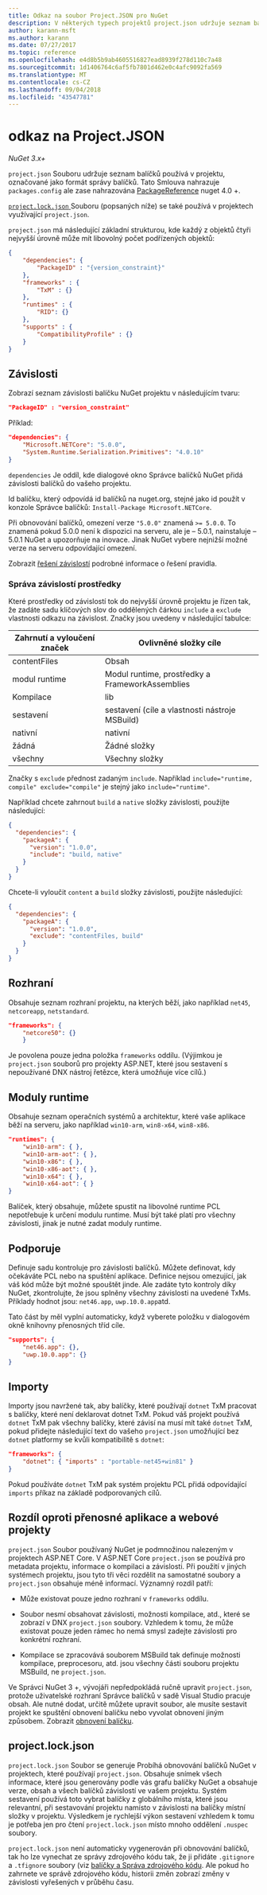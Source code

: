 ```yaml
---
title: Odkaz na soubor Project.JSON pro NuGet
description: V některých typech projektů project.json udržuje seznam balíčky NuGet používané v projektu.
author: karann-msft
ms.author: karann
ms.date: 07/27/2017
ms.topic: reference
ms.openlocfilehash: e4d8b5b9ab4605516827ead8939f278d110c7a48
ms.sourcegitcommit: 1d1406764c6af5fb7801d462e0c4afc9092fa569
ms.translationtype: MT
ms.contentlocale: cs-CZ
ms.lasthandoff: 09/04/2018
ms.locfileid: "43547781"
---
```

# <a name="projectjson-reference"></a>odkaz na Project.JSON

*NuGet 3.x+*

`project.json` Souboru udržuje seznam balíčků používá v projektu, označované jako formát správy balíčků. Tato Smlouva nahrazuje `packages.config` ale zase nahrazována [PackageReference](../consume-packages/package-references-in-project-files.md) nuget 4.0 +.

[ `project.lock.json` ](#projectlockjson) Souboru (popsaných níže) se také používá v projektech využívající `project.json`.

`project.json` má následující základní strukturou, kde každý z objektů čtyři nejvyšší úrovně může mít libovolný počet podřízených objektů:

```json
{
    "dependencies": {
        "PackageID" : "{version_constraint}"
    },
    "frameworks" : {
        "TxM" : {}
    },
    "runtimes" : {
        "RID": {}
    },
    "supports" : {
        "CompatibilityProfile" : {}
    }
}
```

## <a name="dependencies"></a>Závislosti

Zobrazí seznam závislosti balíčku NuGet projektu v následujícím tvaru:

```json
"PackageID" : "version_constraint"
```

Příklad:

```json
"dependencies": {
    "Microsoft.NETCore": "5.0.0",
    "System.Runtime.Serialization.Primitives": "4.0.10"
}
```

`dependencies` Je oddíl, kde dialogové okno Správce balíčků NuGet přidá závislosti balíčků do vašeho projektu.

Id balíčku, který odpovídá id balíčků na nuget.org, stejné jako id použít v konzole Správce balíčků: `Install-Package Microsoft.NETCore`.

Při obnovování balíčků, omezení verze `"5.0.0"` znamená `>= 5.0.0`. To znamená pokud 5.0.0 není k dispozici na serveru, ale je – 5.0.1, nainstaluje – 5.0.1 NuGet a upozorňuje na inovace. Jinak NuGet vybere nejnižší možné verze na serveru odpovídající omezení.

Zobrazit [řešení závislostí](../consume-packages/dependency-resolution.md) podrobné informace o řešení pravidla.

### <a name="managing-dependency-assets"></a>Správa závislostí prostředky

Které prostředky od závislostí tok do nejvyšší úrovně projektu je řízen tak, že zadáte sadu klíčových slov do oddělených čárkou `include` a `exclude` vlastnosti odkazu na závislost. Značky jsou uvedeny v následující tabulce:

| Zahrnutí a vyloučení značek | Ovlivněné složky cíle |
| --- | --- |
| contentFiles | Obsah  |
| modul runtime | Modul runtime, prostředky a FrameworkAssemblies  |
| Kompilace | lib |
| sestavení | sestavení (cíle a vlastnosti nástroje MSBuild) |
| nativní | nativní |
| žádná | Žádné složky |
| všechny | Všechny složky |

Značky s `exclude` přednost zadaným `include`. Například `include="runtime, compile" exclude="compile"` je stejný jako `include="runtime"`.

Například chcete zahrnout `build` a `native` složky závislosti, použijte následující:

```json
{
  "dependencies": {
    "packageA": {
      "version": "1.0.0",
      "include": "build, native"
    }
  }
}
```

Chcete-li vyloučit `content` a `build` složky závislosti, použijte následující:

```json
{
  "dependencies": {
    "packageA": {
      "version": "1.0.0",
      "exclude": "contentFiles, build"
    }
  }
}
```

## <a name="frameworks"></a>Rozhraní

Obsahuje seznam rozhraní projektu, na kterých běží, jako například `net45`, `netcoreapp`, `netstandard`.

```json
"frameworks": {
    "netcore50": {}
    }
 ```

Je povolena pouze jedna položka `frameworks` oddílu. (Výjimkou je `project.json` souborů pro projekty ASP.NET, které jsou sestavení s nepoužívané DNX nástroj řetězce, která umožňuje více cílů.)

## <a name="runtimes"></a>Moduly runtime

Obsahuje seznam operačních systémů a architektur, které vaše aplikace běží na serveru, jako například `win10-arm`, `win8-x64`, `win8-x86`.

```json
"runtimes": {
    "win10-arm": { },
    "win10-arm-aot": { },
    "win10-x86": { },
    "win10-x86-aot": { },
    "win10-x64": { },
    "win10-x64-aot": { }
}
```

Balíček, který obsahuje, můžete spustit na libovolné runtime PCL nepotřebuje k určení modulu runtime. Musí být také platí pro všechny závislosti, jinak je nutné zadat moduly runtime.


## <a name="supports"></a>Podporuje

Definuje sadu kontroluje pro závislosti balíčků. Můžete definovat, kdy očekáváte PCL nebo na spuštění aplikace. Definice nejsou omezující, jak váš kód může být možné spouštět jinde. Ale zadáte tyto kontroly díky NuGet, zkontrolujte, že jsou splněny všechny závislosti na uvedené TxMs. Příklady hodnot jsou: `net46.app`, `uwp.10.0.app`atd.

Tato část by měl vyplní automaticky, když vyberete položku v dialogovém okně knihovny přenosných tříd cíle.

```json
"supports": {
    "net46.app": {},
    "uwp.10.0.app": {}
}
```

## <a name="imports"></a>Importy

Importy jsou navržené tak, aby balíčky, které používají `dotnet` TxM pracovat s balíčky, které není deklarovat dotnet TxM. Pokud váš projekt používá `dotnet` TxM pak všechny balíčky, které závisí na musí mít také `dotnet` TxM, pokud přidejte následující text do vašeho `project.json` umožňující bez `dotnet` platformy se kvůli kompatibilitě s `dotnet`:

```json
"frameworks": {
    "dotnet": { "imports" : "portable-net45+win81" }
}
```

Pokud používáte `dotnet` TxM pak systém projektu PCL přidá odpovídající `imports` příkaz na základě podporovaných cílů.

## <a name="differences-from-portable-apps-and-web-projects"></a>Rozdíl oproti přenosné aplikace a webové projekty

`project.json` Soubor používaný NuGet je podmnožinou nalezeným v projektech ASP.NET Core. V ASP.NET Core `project.json` se používá pro metadata projektu, informace o kompilaci a závislosti. Při použití v jiných systémech projektu, jsou tyto tři věci rozdělit na samostatné soubory a `project.json` obsahuje méně informací. Významný rozdíl patří:

- Může existovat pouze jedno rozhraní v `frameworks` oddílu.

- Soubor nesmí obsahovat závislosti, možnosti kompilace, atd., které se zobrazí v DNX `project.json` soubory. Vzhledem k tomu, že může existovat pouze jeden rámec ho nemá smysl zadejte závislosti pro konkrétní rozhraní.

- Kompilace se zpracovává souborem MSBuild tak definuje možnosti kompilace, preprocesoru, atd. jsou všechny části souboru projektu MSBuild, ne `project.json`.

Ve Správci NuGet 3 +, vývojáři nepředpokládá ručně upravit `project.json`, protože uživatelské rozhraní Správce balíčků v sadě Visual Studio pracuje obsah. Ale nutné dodat, určitě můžete upravit soubor, ale musíte sestavit projekt ke spuštění obnovení balíčku nebo vyvolat obnovení jiným způsobem. Zobrazit [obnovení balíčku](../consume-packages/package-restore.md).


## <a name="projectlockjson"></a>project.lock.json

`project.lock.json` Soubor se generuje Probíhá obnovování balíčků NuGet v projektech, které používají `project.json`. Obsahuje snímek všech informace, které jsou generovány podle vás grafu balíčky NuGet a obsahuje verze, obsah a všech balíčků závislostí ve vašem projektu. Systém sestavení používá toto vybrat balíčky z globálního místa, které jsou relevantní, při sestavování projektu namísto v závislosti na balíčky místní složky v projektu. Výsledkem je rychlejší výkon sestavení vzhledem k tomu je potřeba jen pro čtení `project.lock.json` místo mnoho oddělení `.nuspec` soubory.

`project.lock.json` není automaticky vygenerován při obnovování balíčků, tak ho lze vynechat ze správy zdrojového kódu tak, že ji přidáte `.gitignore` a `.tfignore` soubory (viz [balíčky a Správa zdrojového kódu](../consume-packages/packages-and-source-control.md). Ale pokud ho zahrnete ve správě zdrojového kódu, historii změn zobrazí změny v závislosti vyřešených v průběhu času.
